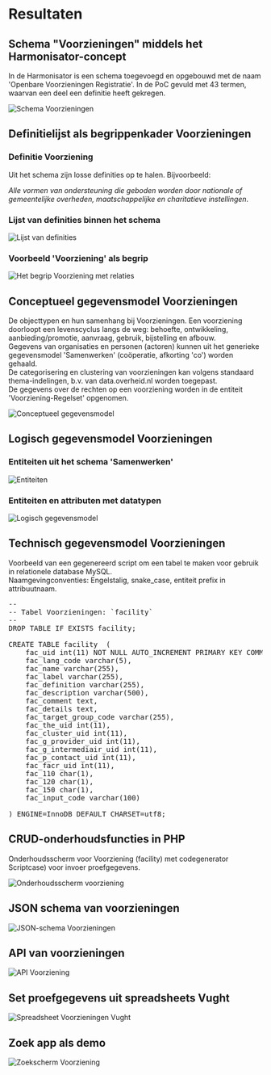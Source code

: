 # Resultaten

## Schema "Voorzieningen" middels het Harmonisator-concept

In de Harmonisator is een schema toegevoegd en opgebouwd met de naam 'Openbare Voorzieningen Registratie'. In de PoC gevuld met 43 termen, waarvan een deel een definitie heeft gekregen. 

![Schema Voorzieningen](https://user-images.githubusercontent.com/38116193/205655519-42198c6a-9a8f-441a-8ee0-5ce9fcd9df12.png)

## Definitielijst als begrippenkader Voorzieningen

### Definitie Voorziening

Uit het schema zijn losse definities op te halen. Bijvoorbeeld:

_Alle vormen van ondersteuning die geboden worden door nationale of gemeentelijke overheden, maatschappelijke en charitatieve instellingen._

### Lijst van definities binnen het schema

![Lijst van definities](https://user-images.githubusercontent.com/38116193/205656955-ec5e073b-781d-4c18-8b82-1e806c22a1dd.png)

### Voorbeeld 'Voorziening' als begrip

![Het begrip Voorziening met relaties](https://user-images.githubusercontent.com/38116193/205665168-b7a7b855-ffb1-4a70-8733-756dadade4e4.png)

## Conceptueel gegevensmodel Voorzieningen

De objecttypen en hun samenhang bij Voorzieningen. Een voorziening doorloopt een levenscyclus langs de weg: behoefte, ontwikkeling, aanbieding/promotie, aanvraag, gebruik, bijstelling en afbouw.<br />
Gegevens van organisaties en personen (actoren) kunnen uit het generieke gegevensmodel 'Samenwerken' (coöperatie, afkorting 'co') worden gehaald.<br />
De categorisering en clustering van voorzieningen kan volgens standaard thema-indelingen, b.v. van data.overheid.nl worden toegepast.<br />
De gegevens over de rechten op een voorziening worden in de entiteit 'Voorziening-Regelset' opgenomen.

![Conceptueel gegevensmodel](https://user-images.githubusercontent.com/38116193/205858919-c20968c2-da39-434c-aed2-f009ce65f566.png)

## Logisch gegevensmodel Voorzieningen

### Entiteiten uit het schema 'Samenwerken' 

![Entiteiten](https://user-images.githubusercontent.com/38116193/205666362-0a61b557-38e4-4cf6-ad96-ca2e91a1b98b.png)

### Entiteiten en attributen met datatypen

![Logisch gegevensmodel](https://user-images.githubusercontent.com/38116193/205658305-f3e5aef4-a323-47a4-9885-b71fec4dfb3e.png)


## Technisch gegevensmodel Voorzieningen 
Voorbeeld van een gegenereerd script om een tabel te maken voor gebruik in relationele database MySQL. <br />
Naamgevingconventies: Engelstalig, snake_case, entiteit prefix in attribuutnaam.

<pre>
--
-- Tabel Voorzieningen: `facility`
--
DROP TABLE IF EXISTS facility; 
 
CREATE TABLE facility  ( 
	fac_uid int(11) NOT NULL AUTO_INCREMENT PRIMARY KEY COMMENT 'versie 0.1.15',
	fac_lang_code varchar(5),
	fac_name varchar(255),
	fac_label varchar(255),
	fac_definition varchar(255),
	fac_description varchar(500),
	fac_comment text,
	fac_details text,
	fac_target_group_code varchar(255),
	fac_the_uid int(11),
	fac_cluster_uid int(11),
	fac_g_provider_uid int(11),
	fac_g_intermediair_uid int(11),
	fac_p_contact_uid int(11),
	fac_facr_uid int(11),
	fac_110 char(1),
	fac_120 char(1),
	fac_150 char(1),	
	fac_input_code varchar(100) 
	
) ENGINE=InnoDB DEFAULT CHARSET=utf8; 
</pre>

## CRUD-onderhoudsfuncties in PHP

Onderhoudsscherm voor Voorziening (facility) met codegenerator Scriptcase) voor invoer proefgegevens.

![Onderhoudsscherm voorziening](https://user-images.githubusercontent.com/38116193/205668389-71b40245-fa14-4168-b403-ae1f086d8268.png)


## JSON schema van voorzieningen

![JSON-schema Voorzieningen](https://user-images.githubusercontent.com/38116193/205662637-36268a82-cd85-432a-a845-de2e21bed2bc.png)


## API van voorzieningen

![API Voorziening](https://user-images.githubusercontent.com/38116193/205690100-e3b4f503-e542-416a-90ff-a9f206416102.png)


## Set proefgegevens uit spreadsheets Vught

![Spreadsheet Voorzieningen Vught](https://user-images.githubusercontent.com/38116193/205686905-267871d1-85cf-402d-bc31-dd65d3084047.png)


## Zoek app als demo

![Zoekscherm Voorziening](https://user-images.githubusercontent.com/38116193/205693081-f218c65a-019f-4f23-a6fe-accf298ba298.png)

